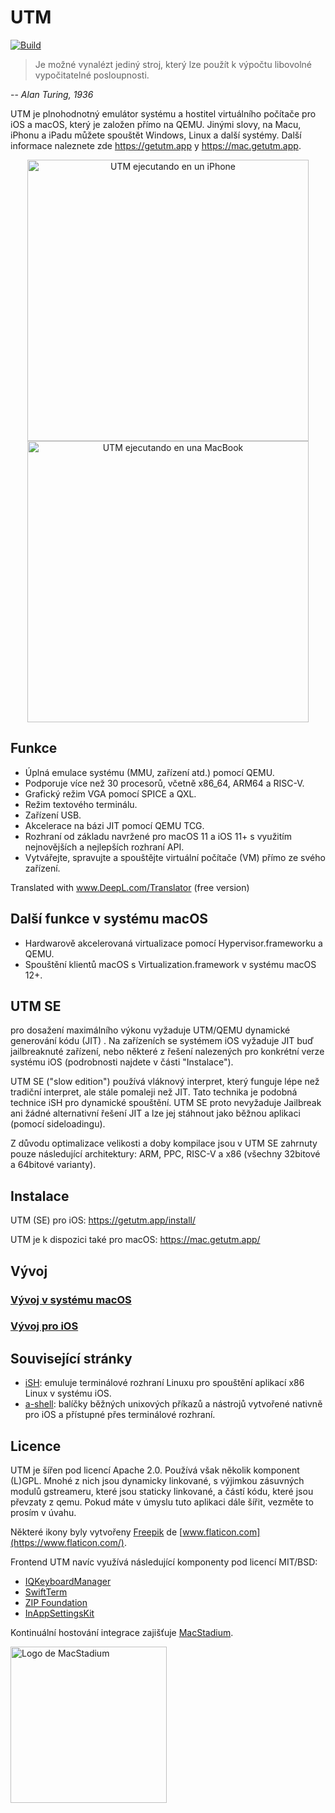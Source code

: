 # UTM

[![Build](https://github.com/utmapp/UTM/workflows/Build/badge.svg?branch=master&event=push)][1]

> Je možné vynalézt jediný stroj, který lze použít k výpočtu libovolné vypočitatelné posloupnosti.

-- <cite>Alan Turing, 1936</cite>

UTM je plnohodnotný emulátor systému a hostitel virtuálního počítače pro iOS a macOS, který je založen přímo na QEMU. Jinými slovy, na Macu, iPhonu a iPadu můžete spouštět Windows, Linux a další systémy. Další informace naleznete zde  https://getutm.app y https://mac.getutm.app.

<p align="center">
  <img width="450px" alt="UTM ejecutando en un iPhone" src="screen.png">
  <br>
  <img width="450px" alt="UTM ejecutando en una MacBook" src="screenmac.png">
</p>

## Funkce

* Úplná emulace systému (MMU, zařízení atd.) pomocí QEMU.
* Podporuje více než 30 procesorů, včetně x86_64, ARM64 a RISC-V.
* Grafický režim VGA pomocí SPICE a QXL.
*  Režim textového terminálu.
*  Zařízení USB.
*  Akcelerace na bázi JIT pomocí QEMU TCG.
*  Rozhraní od základu navržené pro macOS 11 a iOS 11+ s využitím nejnovějších a nejlepších rozhraní API.
*  Vytvářejte, spravujte a spouštějte virtuální počítače (VM) přímo ze svého zařízení.

Translated with www.DeepL.com/Translator (free version)
## Další funkce v systému macOS

* Hardwarově akcelerovaná virtualizace pomocí Hypervisor.frameworku a QEMU.
* Spouštění klientů macOS s Virtualization.framework v systému macOS 12+.

## UTM SE

pro dosažení maximálního výkonu vyžaduje UTM/QEMU dynamické generování kódu (JIT) . Na zařízeních se systémem iOS vyžaduje JIT buď jailbreaknuté zařízení, nebo některé z řešení nalezených pro konkrétní verze systému iOS (podrobnosti najdete v části "Instalace").

UTM SE ("slow edition") používá vláknový interpret, který funguje lépe než tradiční interpret, ale stále pomaleji než JIT. Tato technika je podobná technice iSH pro dynamické spouštění. UTM SE proto nevyžaduje Jailbreak ani žádné alternativní řešení JIT a lze jej stáhnout jako běžnou aplikaci (pomocí sideloadingu).

Z důvodu optimalizace velikosti a doby kompilace jsou v UTM SE zahrnuty pouze následující architektury: ARM, PPC, RISC-V a x86 (všechny 32bitové a 64bitové varianty).

## Instalace

UTM (SE) pro iOS: https://getutm.app/install/

UTM je k dispozici také pro macOS: https://mac.getutm.app/

## Vývoj

### [Vývoj v systému macOS](Documentation/MacDevelopment.md)

### [Vývoj pro iOS](Documentation/iOSDevelopment.md)

## Související stránky

* [iSH][4]: emuluje terminálové rozhraní Linuxu pro spouštění aplikací x86 Linux v systému iOS.
* [a-shell][5]: balíčky běžných unixových příkazů a nástrojů vytvořené nativně pro iOS a přístupné přes terminálové rozhraní.

## Licence

UTM je šířen pod licencí Apache 2.0. Používá však několik komponent (L)GPL. Mnohé z nich jsou dynamicky linkované, s výjimkou zásuvných modulů gstreameru, které jsou staticky linkované, a částí kódu, které jsou převzaty z qemu. Pokud máte v úmyslu tuto aplikaci dále šířit, vezměte to prosím v úvahu.

Některé ikony byly vytvořeny [Freepik](https://www.freepik.com) de [www.flaticon.com](https://www.flaticon.com/).

Frontend UTM navíc využívá následující komponenty pod licencí MIT/BSD:

* [IQKeyboardManager](https://github.com/hackiftekhar/IQKeyboardManager)
* [SwiftTerm](https://github.com/migueldeicaza/SwiftTerm)
* [ZIP Foundation](https://github.com/weichsel/ZIPFoundation)
* [InAppSettingsKit](https://github.com/futuretap/InAppSettingsKit)

Kontinuální hostování integrace zajišťuje [MacStadium](https://www.macstadium.com/opensource).

[<img src="https://uploads-ssl.webflow.com/5ac3c046c82724970fc60918/5c019d917bba312af7553b49_MacStadium-developerlogo.png" alt="Logo de MacStadium" width="250">](https://www.macstadium.com)

  [1]: https://github.com/utmapp/UTM/actions?query=event%3Arelease+workflow%3ABuild
  [2]: screen.png
  [3]: https://github.com/ktemkin/qemu/blob/with_tcti/tcg/aarch64-tcti/README.md
  [4]: https://github.com/ish-app/ish
  [5]: https://github.com/holzschu/a-shell

